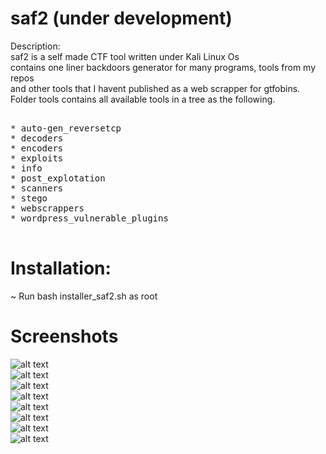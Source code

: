 # saf2 (under development)
Description:  
saf2 is a self made CTF tool written under Kali Linux Os  
contains one liner backdoors generator for many programs, tools from my repos  
and other tools that I havent published as a web scrapper for gtfobins.  
Folder tools contains all available tools in a tree as the following.    

<pre>

* auto-gen_reversetcp    
* decoders  
* encoders  
* exploits  
* info  
* post_explotation  
* scanners  
* stego  
* webscrappers  
* wordpress_vulnerable_plugins  

</pre>

# Installation:  
~ Run bash installer_saf2.sh as root  

# Screenshots

![alt text](https://github.com/0bfxGH0ST/saf2/blob/main/screenshots/screenshot01.png)  
![alt text](https://github.com/0bfxGH0ST/saf2/blob/main/screenshots/screenshot02.png)  
![alt text](https://github.com/0bfxGH0ST/saf2/blob/main/screenshots/screenshot03.png)  
![alt text](https://github.com/0bfxGH0ST/saf2/blob/main/screenshots/screenshot4.png)  
![alt text](https://github.com/0bfxGH0ST/saf2/blob/main/screenshots/screenshot5.png)  
![alt text](https://github.com/0bfxGH0ST/saf2/blob/main/screenshots/screenshot6.png)  
![alt text](https://github.com/0bfxGH0ST/saf2/blob/main/screenshots/screenshot7.png)  
![alt text](https://github.com/0bfxGH0ST/saf2/blob/main/screenshots/screenshot8.png)  

